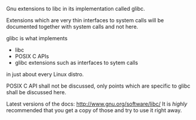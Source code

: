 Gnu extensions to libc in its implementation called glibc.

Extensions which are very thin interfaces to system calls will be documented together with system calls
and not here.

glibc is what implements

- libc
- POSIX C APIs
- glibc extensions such as interfaces to sytem calls

in just about every Linux distro.

POSIX C API shall not be discussed, only points which are specific to glibc shall be discussed here.

Latest versions of the docs: <http://www.gnu.org/software/libc/>
It is *highly* recommended that you get a copy of those
and try to use it right away.
